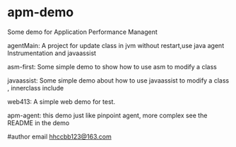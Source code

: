 # apm-demo


Some demo for Application Performance Managent



agentMain: A project for update class in jvm without restart,use java agent Instrumentation and javaassist

asm-first: Some simple demo to show how to use asm to modify a class

javaassist: Some simple demo about how to use javaassist to modify a class , innerclass include

web413: A simple web demo for test.

apm-agent: this demo just like pinpoint agent, more complex see the README in the demo


#author email hhccbb123@163.com







